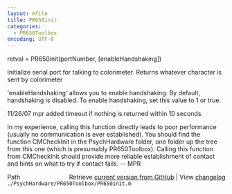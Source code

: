 ```yaml
---
layout: mfile
title: PR650init
categories:
  - PR650Toolbox
encoding: UTF-8
---
```


retval = PR650init(portNumber, [enableHandshaking])

Initialize serial port for talking to colorimeter.
Returns whatever character is sent by colorimeter

'enableHandshaking' allows you to enable handshaking.  By default,
handshaking is disabled.  To enable handshaking, set this value to 1 or
true.

11/26/07    mpr   added timeout if nothing is returned within 10 seconds.

In my experience, calling this function directly leads to poor performance
(usually no communication is ever established).  You should find the function
CMCheckInit in the PsychHardware folder, one folder up the tree from this one
(which is presumably PR650Toolbox).  Calling this function from CMCheckInit
should provide more reliable establishment of contact and hints on what to
try if contact fails.  -- MPR


<div class="code_header" style="text-align:right;">
  <span style="float:left;">Path&nbsp;&nbsp;</span> <span class="counter">Retrieve <a href=
  "https://raw.github.com/Psychtoolbox-3/Psychtoolbox-3/beta/./PsychHardware/PR650Toolbox/PR650init.m">current version from GitHub</a> | View <a href=
  "https://github.com/Psychtoolbox-3/Psychtoolbox-3/commits/beta/./PsychHardware/PR650Toolbox/PR650init.m">changelog</a></span>
</div>
<div class="code">
  <code>./PsychHardware/PR650Toolbox/PR650init.m</code>
</div>
